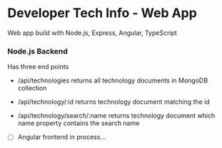 # Developer Tech Info - Web App

Web app build with Node.js, Express, Angular, TypeScript

### Node.js Backend
Has three end points

- /api/technologies
returns all technology documents in MongoDB collection

- /api/technology/:id
returns technology document matching the id

- /api/technology/search/:name
returns technology document which name property contains the search name

- [ ] Angular frontend in process...